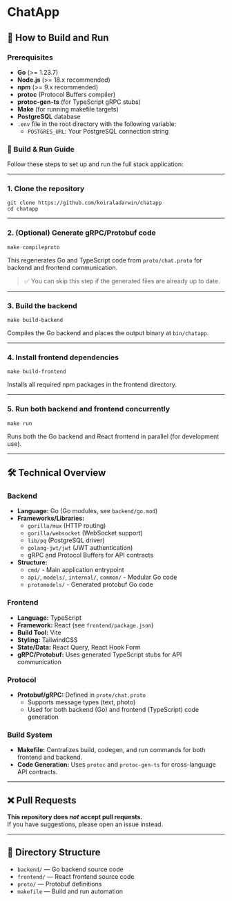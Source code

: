 # ChatApp

## 🚀 How to Build and Run

### Prerequisites

- **Go** (>= 1.23.7)
- **Node.js** (>= 18.x recommended)
- **npm** (>= 9.x recommended)
- **protoc** (Protocol Buffers compiler)
- **protoc-gen-ts** (for TypeScript gRPC stubs)
- **Make** (for running makefile targets)
- **PostgreSQL** database
- `.env` file in the root directory with the following variable:
  - `POSTGRES_URL`: Your PostgreSQL connection string

### 🚀 Build & Run Guide

Follow these steps to set up and run the full stack application:

---

### 1. **Clone the repository**
```
git clone https://github.com/koiraladarwin/chatapp
cd chatapp
```
---

### 2. **(Optional) Generate gRPC/Protobuf code**
```
make compileproto
```
This regenerates Go and TypeScript code from `proto/chat.proto` for backend and frontend communication.

> ✅ You can skip this step if the generated files are already up to date.

---

### 3. **Build the backend**
```
make build-backend
```
Compiles the Go backend and places the output binary at `bin/chatapp`.

---

### 4. **Install frontend dependencies**
```
make build-frontend
```
Installs all required npm packages in the frontend directory.

---

### 5. **Run both backend and frontend concurrently**
```
make run
```
Runs both the Go backend and React frontend in parallel (for development use).

---

## 🛠️ Technical Overview

### Backend

- **Language:** Go (Go modules, see `backend/go.mod`)
- **Frameworks/Libraries:** 
  - `gorilla/mux` (HTTP routing)
  - `gorilla/websocket` (WebSocket support)
  - `lib/pq` (PostgreSQL driver)
  - `golang-jwt/jwt` (JWT authentication)
  - gRPC and Protocol Buffers for API contracts
- **Structure:** 
  - `cmd/` - Main application entrypoint
  - `api/`, `models/`, `internal/`, `common/` - Modular Go code
  - `protomodels/` - Generated protobuf Go code

### Frontend

- **Language:** TypeScript
- **Framework:** React (see `frontend/package.json`)
- **Build Tool:** Vite
- **Styling:** TailwindCSS
- **State/Data:** React Query, React Hook Form
- **gRPC/Protobuf:** Uses generated TypeScript stubs for API communication

### Protocol

- **Protobuf/gRPC:** Defined in `proto/chat.proto`
  - Supports message types (text, photo)
  - Used for both backend (Go) and frontend (TypeScript) code generation

### Build System

- **Makefile:** Centralizes build, codegen, and run commands for both frontend and backend.
- **Code Generation:** Uses `protoc` and `protoc-gen-ts` for cross-language API contracts.

---

## ❌ Pull Requests

**This repository does _not_ accept pull requests.**  
If you have suggestions, please open an issue instead.

---

## 📁 Directory Structure

- `backend/` — Go backend source code
- `frontend/` — React frontend source code
- `proto/` — Protobuf definitions
- `makefile` — Build and run automation



